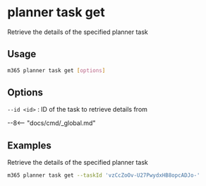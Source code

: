 # planner task get

Retrieve the details of the specified planner task

## Usage

```sh
m365 planner task get [options]
```

## Options

`--id <id>`
: ID of the task to retrieve details from

--8<-- "docs/cmd/_global.md"

## Examples

Retrieve the details of the specified planner task

```sh
m365 planner task get --taskId 'vzCcZoOv-U27PwydxHB8opcADJo-'
```
